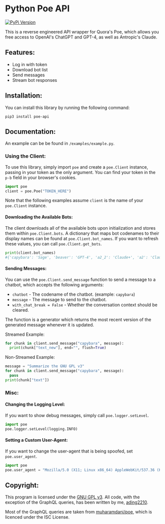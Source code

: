# Python Poe API

[![PyPi Version](https://img.shields.io/pypi/v/poe-api.svg)](https://pypi.org/project/poe-api/)

This is a reverse engineered API wrapper for Quora's Poe, which allows you free access to OpenAI's ChatGPT and GPT-4, as well as Antropic's Claude.

## Features:
 - Log in with token
 - Download bot list
 - Send messages
 - Stream bot responses

## Installation:
You can install this library by running the following command:
```
pip3 install poe-api
```

## Documentation:
An example can be be found in `/examples/example.py`.

### Using the Client:
To use this library, simply import `poe` and create a `poe.Client` instance, passing in your token as the only argument. You can find your token in the `p-b` field in your browser's cookies. 

```python
import poe
client = poe.Poe("TOKEN_HERE")
```

Note that the following examples assume `client` is the name of your `poe.Client` instance.

#### Downloading the Available Bots:
The client downloads all of the available bots upon initialization and stores them within `poe.Client.bots`. A dictionary that maps bot codenames to their display names can be found at `poe.Client.bot_names`. If you want to refresh these values, you can call `poe.Client.get_bots`.
```python
print(client.bot_names)
#{'capybara': 'Sage', 'beaver': 'GPT-4', 'a2_2': 'Claude+', 'a2': 'Claude', 'chinchilla': 'ChatGPT', 'nutria': 'Dragonfly'}
```

#### Sending Messages:
You can use the `poe.Client.send_message` function to send a message to a chatbot, which accepts the following arguments:
 - `chatbot` - The codename of the chatbot. (example: `capybara`)
 - `message` - The message to send to the chatbot.
 - `with_chat_break = False` - Whether the conversation context should be cleared.

The function is a generator which returns the most recent version of the generated message whenever it is updated.

Streamed Example:
```python
for chunk in client.send_message("capybara", message):
  print(chunk["text_new"], end="", flush=True)
```

Non-Streamed Example:
```python
message = "Summarize the GNU GPL v3"
for chunk in client.send_message("capybara", message):
  pass
print(chunk["text"])
```

### Misc:
#### Changing the Logging Level:
If you want to show debug messages, simply call `poe.logger.setLevel`.
```python
import poe
poe.logger.setLevel(logging.INFO)
```

#### Setting a Custom User-Agent:
If you want to change the user-agent that is being spoofed, set `poe.user_agent`.

```python
import poe
poe.user_agent = "Mozilla/5.0 (X11; Linux x86_64) AppleWebKit/537.36 (KHTML, like Gecko) Chrome/111.0.0.0 Safari/537.36"
```

## Copyright: 
This program is licensed under the [GNU GPL v3](https://www.gnu.org/licenses/gpl-3.0.txt). All code, with the exception of the GraphQL queries, has been written by me, [ading2210](https://github.com/ading2210).

Most of the GraphQL queries are taken from [muharamdani/poe](https://github.com/muharamdani/poe), which is licenced under the ISC License. 